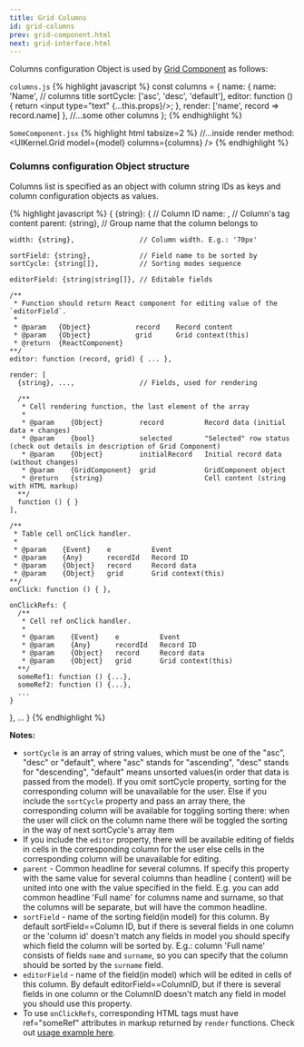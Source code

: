 ```yaml
---
title: Grid Columns
id: grid-columns
prev: grid-component.html
next: grid-interface.html
---
```


Columns configuration Object is used by [Grid Component](/docs/grid-component.html) as follows:

`columns.js`
{% highlight javascript %}
const columns = {
  name: {
    name: 'Name', // columns title
    sortCycle: ['asc', 'desc', 'default'],
    editor: function () {
      return <input type="text" {...this.props}/>;
    },
    render: ['name', record => record.name]
  },
  //...some other columns
};
{% endhighlight %}

`SomeComponent.jsx`
{% highlight html tabsize=2 %}
//...inside render method:
<UIKernel.Grid
  model={model}
  columns={columns}
/>
{% endhighlight %}

### Columns configuration Object structure
Columns list is specified as an object with column string IDs as keys and column configuration objects as values.

{% highlight javascript %}
{
  {string}: {                       // Column ID
    name: <string>,                 // Column's <th> tag content
    parent: {string},               // Group name that the column belongs to

    width: {string},                // Column width. E.g.: '70px'

    sortField: {string},            // Field name to be sorted by
    sortCycle: {string[]},          // Sorting modes sequence

    editorField: {string|string[]}, // Editable fields

    /**
     * Function should return React component for editing value of the `editorField`.
     *
     * @param   {Object}           record    Record content
     * @param   {Object}           grid      Grid context(this)
     * @return  {ReactComponent}
    **/
    editor: function (record, grid) { ... },

    render: [
      {string}, ...,                // Fields, used for rendering

      /**
       * Cell rendering function, the last element of the array
       *
       * @param    {Object}         record          Record data (initial data + changes)
       * @param    {bool}           selected        "Selected" row status (check out details in description of Grid Component)
       * @param    {Object}         initialRecord   Initial record data (without changes)
       * @param    {GridComponent}  grid            GridComponent object
       * @return   {string}                         Cell content (string with HTML markup)
      **/
      function () { }
    ],

    /**
     * Table cell onClick handler.
     *
     * @param    {Event}    e          Event
     * @param    {Any}      recordId   Record ID
     * @param    {Object}   record     Record data
     * @param    {Object}   grid       Grid context(this)
    **/
    onClick: function () { },

    onClickRefs: {
      /**
       * Cell ref onClick handler.
       *
       * @param    {Event}    e          Event
       * @param    {Any}      recordId   Record ID
       * @param    {Object}   record     Record data
       * @param    {Object}   grid       Grid context(this)
      **/
      someRef1: function () {...},
      someRef2: function () {...},
      ...
    }
  }, ...
}
{% endhighlight %}

**Notes:**

- `sortCycle` is an array of string values,
  which must be one of the "asc", "desc" or "default", where
  "asc" stands for "ascending",
  "desc" stands for "descending",
  "default" means unsorted values(in order that data is passed from the model).
  If you omit sortCycle property, sorting for the corresponding column
  will be unavailable for the user. Else if you include the `sortCycle` property
  and pass an array there, the corresponding column will be available
  for toggling sorting there: when the user will click on the column name
  there will be toggled the sorting in the way of next sortCycle's array item
- If you include the `editor` property, there will be available
  editing of fields in cells in the corresponding column for the user else
  cells in the corresponding column will be unavailable for editing.
- `parent` - Common headline for several columns. If specify this
  property with the same value for several columns than headline
  (<th> content) will be united into one with the value
  specified in the field. E.g. you can add common headline 'Full name' for columns
  name and surname, so that the columns will be separate,
  but will have the common headline.
- `sortField` - name of the sorting field(in model) for this column.
  By default sortField==Column ID, but if there is several fields in one column
  or the 'column id' doesn't match any fields in model
  you should specify which field the column will be sorted by.
  E.g.: column 'Full name' consists of fields `name` and `surname`,
  so you can specify that the column should be sorted by the `surname` field.
- `editorField` - name of the field(in model) which will be
   edited in cells of this column. By default editorField==ColumnID,
 but if there is several fields in one column or the ColumnID
   doesn't match any field in model you should use this property.
-  To use `onClickRefs`, corresponding HTML tags must have ref="someRef" attributes
   in markup returned by `render` functions. Check out [usage example here](/docs/removing-records.html).
